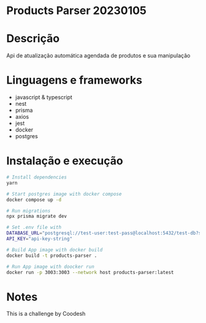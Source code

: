 # Products Parser 20230105

# Descrição

Api de atualização automática agendada de produtos e sua manipulação

# Linguagens e frameworks

- javascript & typescript
- nest
- prisma
- axios
- jest
- docker
- postgres

# Instalação e execução

```sh
# Install dependencies
yarn

# Start postgres image with docker compose
docker compose up -d

# Run migrations
npx prisma migrate dev

# Set .env file with
DATABASE_URL="postgresql://test-user:test-pass@localhost:5432/test-db?schema=public"
API_KEY="api-key-string"

# Build App image with docker build
docker build -t products-parser .

# Run App image with doocker run
docker run -p 3003:3003 --network host products-parser:latest
```

# Notes

This is a challenge by Coodesh
